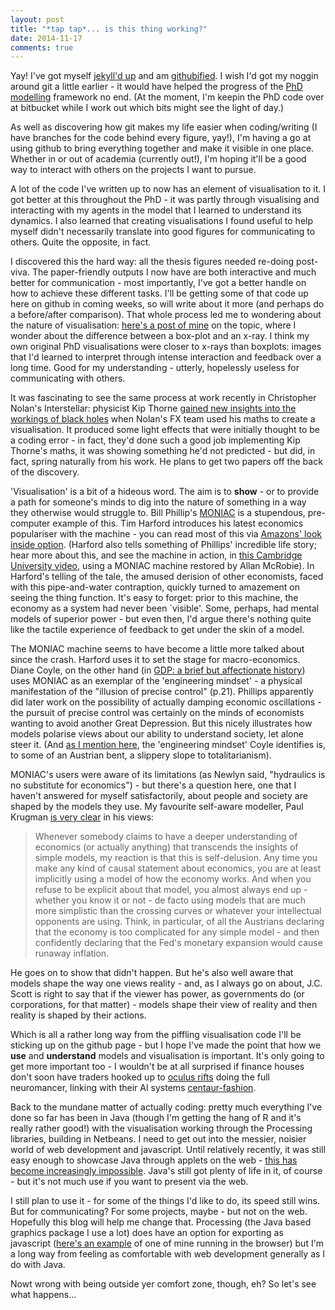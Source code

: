 ```yaml
---
layout: post
title: "*tap tap*... is this thing working?"
date: 2014-11-17
comments: true
---
```


Yay! I've got myself [jekyll'd up](https://help.github.com/articles/using-jekyll-with-pages/) and am [githubified](https://github.com/DanOlner). I wish I'd got my noggin around git a little earlier - it would have helped the progress of the [PhD modelling](http://www.coveredinbees.org/node/431) framework no end. (At the moment, I'm keepin the PhD code over at bitbucket while I work out which bits might see the light of day.) 

<!--I'm in the process of getting various bits of code here; as I go on, we'll see whether blogging here as well is a worthwhile venture. [The other blog](http://www.coveredinbees.org)'s gone pretty quiet in the past few months - I'll probably go and write something navel-gazing over there about that. The idea, hopefully, of having somewhere else to blog that's sitting right next to my code (sort-of) is to keep me focused on the nitty-gritty a little bit more - perhaps avoid that navel-gazing I mentioned. Though there's bound to be some.-->

As well as discovering how git makes my life easier when coding/writing (I have branches for the code behind every figure, yay!), I'm having a go at using github to bring everything together and make it visible in one place. Whether in or out of academia (currently out!), I'm hoping it'll be a good way to interact with others on the projects I want to pursue.

A lot of the code I've written up to now has an element of visualisation to it. I got better at this throughout the PhD - it was partly through visualising and interacting with my agents in the model that I learned to understand its dynamics. I also learned that creating visualisations I found useful to help myself didn't necessarily translate into good figures for communicating to others. Quite the opposite, in fact. 

I discovered this the hard way: all the thesis figures needed re-doing post-viva. The paper-friendly outputs I now have are both interactive and much better for communication - most importantly, I've got a better handle on how to achieve these different tasks. I'll be getting some of that code up here on github in coming weeks, so will write about it more (and perhaps do a before/after comparison). That whole process led me to wondering about the nature of visualisation: [here's a post of mine](http://www.geotalisman.org/2012/08/29/boxplot-x-ray-visualisation-processing/) on the topic, where I wonder about the difference between a box-plot and an x-ray. I think my own original PhD visualisations were closer to x-rays than boxplots: images that I'd learned to interpret through intense interaction and feedback over a long time. Good for my understanding - utterly, hopelessly useless for communicating with others.

It was fascinating to see the same process at work recently in Christopher Nolan's Interstellar: physicist Kip Thorne [gained new insights into the workings of black holes](http://www.wired.com/2014/10/astrophysics-interstellar-black-hole/) when Nolan's FX team used his maths to create a visualisation. It produced some light effects that were initially thought to be a coding error - in fact, they'd done such a good job implementing Kip Thorne's maths, it was showing something he'd not predicted - but did, in fact, spring naturally from his work. He plans to get two papers off the back of the discovery.

'Visualisation' is a bit of a hideous word. The aim is to **show** - or to provide a path for someone's minds to dig into the nature of something in a way they otherwise would struggle to. Bill Phillip's [MONIAC](https://en.wikipedia.org/wiki/MONIAC_Computer) is a stupendous, pre-computer example of this. Tim Harford introduces his latest economics populariser with the machine - you can read most of this via [Amazons' look inside option](http://www.amazon.co.uk/The-Undercover-Economist-Strikes-Back/dp/1408704242#reader_1408704242). (Harford also tells something of Phillips' incredible life story; hear more about this, and see the machine in action, in [this Cambridge University video](http://www.sms.cam.ac.uk/media/1094078), using a MONIAC machine restored by Allan McRobie). In Harford's telling of the tale, the amused derision of other economists, faced with this pipe-and-water contraption, quickly turned to amazement on seeing the thing function. It's easy to forget: prior to this machine, the economy as a system had never been `visible'. Some, perhaps, had mental models of superior power - but even then, I'd argue there's nothing quite like the tactile experience of feedback to get under the skin of a model.

The MONIAC machine seems to have become a little more talked about since the crash. Harford uses it to set the stage for macro-economics. Diane Coyle, on the other hand (in [GDP: a brief but affectionate history](http://press.princeton.edu/titles/10183.html)) uses MONIAC as an exemplar of the 'engineering mindset' - a physical manifestation of the "illusion of precise control" (p.21). Phillips apparently did later work on the possibility of actually damping economic oscillations - the pursuit of precise control was certainly on the minds of economists wanting to avoid another Great Depression. But this nicely illustrates how models polarise views about our ability to understand society, let alone steer it. (And [as I mention here](http://www.coveredinbees.org/node/350), the 'engineering mindset' Coyle identifies is, to some of an Austrian bent, a slippery slope to totalitarianism).

MONIAC's users were aware of its limitations (as Newlyn said, "hydraulics is no substitute for economics") - but there's a question here, one that I haven't answered for myself satisfactorily, about people and society are shaped by the models they use. My favourite self-aware modeller, Paul Krugman [is very clear](krugman.blogs.nytimes.com/2014/10/14/the-state-of-macro-six-years-later/) in his views: 

> Whenever somebody claims to have a deeper understanding of economics (or actually anything) that transcends the insights of simple models, my reaction is that this is self-delusion. Any time you make any kind of causal statement about economics, you are at least implicitly using a model of how the economy works. And when you refuse to be explicit about that model, you almost always end up - whether you know it or not - de facto using models that are much more simplistic than the crossing curves or whatever your intellectual opponents are using. Think, in particular, of all the Austrians declaring that the economy is too complicated for any simple model - and then confidently declaring that the Fed's monetary expansion would cause runaway inflation.

He goes on to show that didn't happen. But he's also well aware that models shape the way one views reality - and, as I always go on about, J.C. Scott is right to say that if the viewer has power, as governments do (or corporations, for that matter) - models shape their view of reality and then reality is shaped by their actions.

<!--
> "Every assertion about how the world works has to involve at least an implicit prediction of something, because otherwise it's empty. This prediction comes from some kind of model - if you don't think you have a model, you're kidding yourself, and your model is all the worse because you imagine that you aren't using it."
-->

Which is all a rather long way from the piffling visualisation code I'll be sticking up on the github page - but I hope I've made the point that how we **use** and **understand** models and visualisation is important. It's only going to get more important too - I wouldn't be at all surprised if finance houses don't soon have traders hooked up to [oculus rifts](http://www.oculus.com/) doing the full neuromancer, linking with their AI systems [centaur-fashion](http://www.wired.com/2014/10/future-of-artificial-intelligence/).

Back to the mundane matter of actually coding: pretty much everything I've done so far has been in Java (though I'm getting the hang of R and it's really rather good!) with the visualisation working through the Processing libraries, building in Netbeans. I need to get out into the messier, noisier world of web development and javascript. Until relatively recently, it was still easy enough to showcase Java through applets on the web - [this has become increasingly impossible](http://www.java-gaming.org/topics/running-jar-with-unknown-publisher-blocked-in-future-java-release/30995/view.html). Java's still got plenty of life in it, of course - but it's not much use if you want to present via the web. 

I still plan to use it - for some of the things I'd like to do, its speed still wins. But for communicating? For some projects, maybe - but not on the web. Hopefully this blog will help me change that. Processing (the Java based graphics package I use a lot) does have an option for exporting as javascript ([here's an example](http://danolner.github.io/exploringchaos/) of one of mine running in the browser) but I'm a long way from feeling as comfortable with web development generally as I do with Java.

Nowt wrong with being outside yer comfort zone, though, eh? So let's see what happens...

